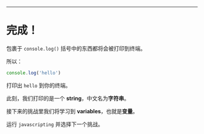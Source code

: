 ---

# 完成！

包裹于 `console.log()` 括号中的东西都将会被打印到终端。

所以：

```js
console.log('hello')
```

打印出 `hello` 到你的终端。

此刻，我们打印的是一个 **string**，中文名为**字符串**。

接下来的挑战里我们将学习到 **variables**，也就是**变量**。

运行 `javascripting` 并选择下一个挑战。
